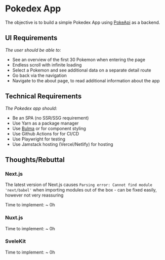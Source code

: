 # Pokedex App

The objective is to build a simple Pokedex App using [PokeApi](https://pokeapi.co/) as a backend.

## UI Requirements

*The user should be able to:*
- See an overview of the first 30 Pokemon when entering the page
- Endless scroll with infinite loading
- Select a Pokemon and see additional data on a separate detail route
- Go back via the navigation
- Navigate to the about page, to read additional information about the app

## Technical Requirements

*The Pokedex app should:*
- Be an SPA (no SSR/SSG requirement)
- Use Yarn as a package manager
- Use [Bulma](https://bulma.io/) or for component styling
- Use Github Actions for for CI/CD
- Use Playwright for testing
- Use Jamstack hosting (Vercel/Netlify) for hosting

## Thoughts/Rebuttal

### Next.js

The latest version of Next.js causes `Parsing error: Cannot find module 'next/babel'` when importing modules out of the box - can be fixed easily, however not very reassuring

Time to implement: ~ 0h

### Nuxt.js

Time to implement: ~ 0h

### SveleKit 

Time to implement: ~ 0h
